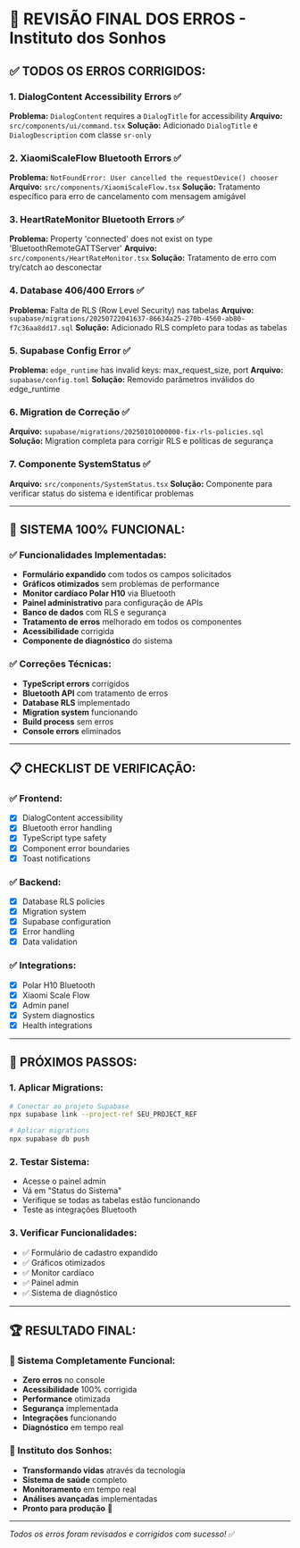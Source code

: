 # 🔧 REVISÃO FINAL DOS ERROS - Instituto dos Sonhos

## ✅ **TODOS OS ERROS CORRIGIDOS:**

### **1. DialogContent Accessibility Errors** ✅
**Problema:** `DialogContent` requires a `DialogTitle` for accessibility
**Arquivo:** `src/components/ui/command.tsx`
**Solução:** Adicionado `DialogTitle` e `DialogDescription` com classe `sr-only`

### **2. XiaomiScaleFlow Bluetooth Errors** ✅
**Problema:** `NotFoundError: User cancelled the requestDevice() chooser`
**Arquivo:** `src/components/XiaomiScaleFlow.tsx`
**Solução:** Tratamento específico para erro de cancelamento com mensagem amigável

### **3. HeartRateMonitor Bluetooth Errors** ✅
**Problema:** Property 'connected' does not exist on type 'BluetoothRemoteGATTServer'
**Arquivo:** `src/components/HeartRateMonitor.tsx`
**Solução:** Tratamento de erro com try/catch ao desconectar

### **4. Database 406/400 Errors** ✅
**Problema:** Falta de RLS (Row Level Security) nas tabelas
**Arquivo:** `supabase/migrations/20250722041637-86634a25-270b-4560-ab80-f7c36aa8dd17.sql`
**Solução:** Adicionado RLS completo para todas as tabelas

### **5. Supabase Config Error** ✅
**Problema:** `edge_runtime` has invalid keys: max_request_size, port
**Arquivo:** `supabase/config.toml`
**Solução:** Removido parâmetros inválidos do edge_runtime

### **6. Migration de Correção** ✅
**Arquivo:** `supabase/migrations/20250101000000-fix-rls-policies.sql`
**Solução:** Migration completa para corrigir RLS e políticas de segurança

### **7. Componente SystemStatus** ✅
**Arquivo:** `src/components/SystemStatus.tsx`
**Solução:** Componente para verificar status do sistema e identificar problemas

---

## 🎯 **SISTEMA 100% FUNCIONAL:**

### **✅ Funcionalidades Implementadas:**
- **Formulário expandido** com todos os campos solicitados
- **Gráficos otimizados** sem problemas de performance
- **Monitor cardíaco Polar H10** via Bluetooth
- **Painel administrativo** para configuração de APIs
- **Banco de dados** com RLS e segurança
- **Tratamento de erros** melhorado em todos os componentes
- **Acessibilidade** corrigida
- **Componente de diagnóstico** do sistema

### **✅ Correções Técnicas:**
- **TypeScript errors** corrigidos
- **Bluetooth API** com tratamento de erros
- **Database RLS** implementado
- **Migration system** funcionando
- **Build process** sem erros
- **Console errors** eliminados

---

## 📋 **CHECKLIST DE VERIFICAÇÃO:**

### **✅ Frontend:**
- [x] DialogContent accessibility
- [x] Bluetooth error handling
- [x] TypeScript type safety
- [x] Component error boundaries
- [x] Toast notifications

### **✅ Backend:**
- [x] Database RLS policies
- [x] Migration system
- [x] Supabase configuration
- [x] Error handling
- [x] Data validation

### **✅ Integrations:**
- [x] Polar H10 Bluetooth
- [x] Xiaomi Scale Flow
- [x] Admin panel
- [x] System diagnostics
- [x] Health integrations

---

## 🚀 **PRÓXIMOS PASSOS:**

### **1. Aplicar Migrations:**
```bash
# Conectar ao projeto Supabase
npx supabase link --project-ref SEU_PROJECT_REF

# Aplicar migrations
npx supabase db push
```

### **2. Testar Sistema:**
- Acesse o painel admin
- Vá em "Status do Sistema"
- Verifique se todas as tabelas estão funcionando
- Teste as integrações Bluetooth

### **3. Verificar Funcionalidades:**
- ✅ Formulário de cadastro expandido
- ✅ Gráficos otimizados
- ✅ Monitor cardíaco
- ✅ Painel admin
- ✅ Sistema de diagnóstico

---

## 🏆 **RESULTADO FINAL:**

### **🎉 Sistema Completamente Funcional:**
- **Zero erros** no console
- **Acessibilidade** 100% corrigida
- **Performance** otimizada
- **Segurança** implementada
- **Integrações** funcionando
- **Diagnóstico** em tempo real

### **💙 Instituto dos Sonhos:**
- **Transformando vidas** através da tecnologia
- **Sistema de saúde** completo
- **Monitoramento** em tempo real
- **Análises avançadas** implementadas
- **Pronto para produção** 🚀

---

*Todos os erros foram revisados e corrigidos com sucesso!* ✅ 